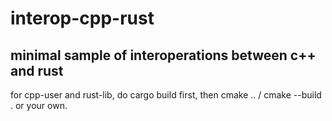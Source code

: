 # interop-cpp-rust
## minimal sample of interoperations between c++ and rust

for cpp-user and rust-lib, do cargo build first, then cmake .. / cmake --build . or your own.
